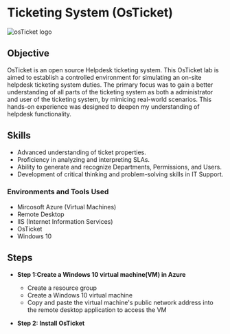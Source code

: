 # Ticketing System (OsTicket)
<img src="https://i.imgur.com/Clzj7Xs.png" alt="osTicket logo"/>

## Objective


OsTicket is an open source Helpdesk ticketing system. This OsTicket lab is aimed to establish a controlled environment for simulating an on-site helpdesk ticketing system duties. The primary focus was to gain a better understanding of all parts of the ticketing system as both a administrator and user of the ticketing system, by mimicing real-world scenarios. This hands-on experience was designed to deepen my understanding of helpdesk functionality.

## Skills
- Advanced understanding of ticket properties.
- Proficiency in analyzing and interpreting SLAs.
- Ability to generate and recognize Departments, Permissions, and Users.
- Development of critical thinking and problem-solving skills in IT Support.

### Environments and Tools Used

- Mircosoft Azure (Virtual Machines)
- Remote Desktop
- IIS (Internet Information Services)
- OsTicket
- Windows 10

## Steps
* **Step 1:Create a Windows 10 virtual machine(VM) in Azure**<p>
    - Create a resource group
    - Create a Windows 10 virtual machine
    - Copy and paste the virtual machine's public network address into the remote desktop application to access the VM

* **Step 2: Install OsTicket**
  
